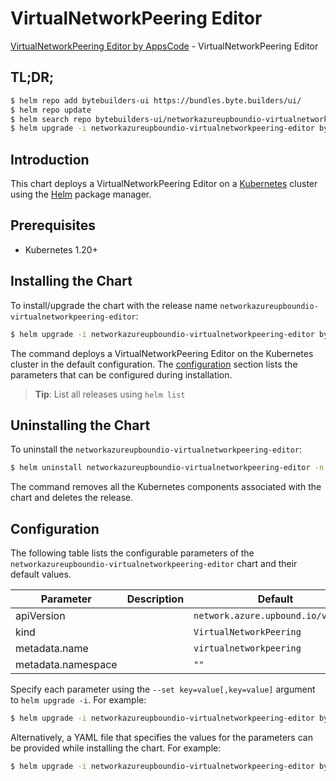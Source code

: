 # VirtualNetworkPeering Editor

[VirtualNetworkPeering Editor by AppsCode](https://byte.builders) - VirtualNetworkPeering Editor

## TL;DR;

```bash
$ helm repo add bytebuilders-ui https://bundles.byte.builders/ui/
$ helm repo update
$ helm search repo bytebuilders-ui/networkazureupboundio-virtualnetworkpeering-editor --version=v0.4.18
$ helm upgrade -i networkazureupboundio-virtualnetworkpeering-editor bytebuilders-ui/networkazureupboundio-virtualnetworkpeering-editor -n default --create-namespace --version=v0.4.18
```

## Introduction

This chart deploys a VirtualNetworkPeering Editor on a [Kubernetes](http://kubernetes.io) cluster using the [Helm](https://helm.sh) package manager.

## Prerequisites

- Kubernetes 1.20+

## Installing the Chart

To install/upgrade the chart with the release name `networkazureupboundio-virtualnetworkpeering-editor`:

```bash
$ helm upgrade -i networkazureupboundio-virtualnetworkpeering-editor bytebuilders-ui/networkazureupboundio-virtualnetworkpeering-editor -n default --create-namespace --version=v0.4.18
```

The command deploys a VirtualNetworkPeering Editor on the Kubernetes cluster in the default configuration. The [configuration](#configuration) section lists the parameters that can be configured during installation.

> **Tip**: List all releases using `helm list`

## Uninstalling the Chart

To uninstall the `networkazureupboundio-virtualnetworkpeering-editor`:

```bash
$ helm uninstall networkazureupboundio-virtualnetworkpeering-editor -n default
```

The command removes all the Kubernetes components associated with the chart and deletes the release.

## Configuration

The following table lists the configurable parameters of the `networkazureupboundio-virtualnetworkpeering-editor` chart and their default values.

|     Parameter      | Description |                    Default                    |
|--------------------|-------------|-----------------------------------------------|
| apiVersion         |             | <code>network.azure.upbound.io/v1beta1</code> |
| kind               |             | <code>VirtualNetworkPeering</code>            |
| metadata.name      |             | <code>virtualnetworkpeering</code>            |
| metadata.namespace |             | <code>""</code>                               |


Specify each parameter using the `--set key=value[,key=value]` argument to `helm upgrade -i`. For example:

```bash
$ helm upgrade -i networkazureupboundio-virtualnetworkpeering-editor bytebuilders-ui/networkazureupboundio-virtualnetworkpeering-editor -n default --create-namespace --version=v0.4.18 --set apiVersion=network.azure.upbound.io/v1beta1
```

Alternatively, a YAML file that specifies the values for the parameters can be provided while
installing the chart. For example:

```bash
$ helm upgrade -i networkazureupboundio-virtualnetworkpeering-editor bytebuilders-ui/networkazureupboundio-virtualnetworkpeering-editor -n default --create-namespace --version=v0.4.18 --values values.yaml
```

